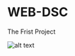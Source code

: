 # WEB-DSC
The Frist Project 

![alt text](https://github.com/mosad2/WEB-DSC-On-Track-HTML-CSS-Project/blob/master/screencapture.png?raw=true)

